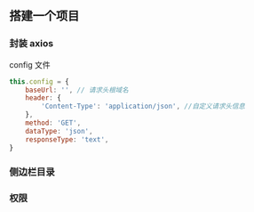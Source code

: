 ## 搭建一个项目

### 封装 axios

config 文件

```js
this.config = {
    baseUrl: '', // 请求头根域名
    header: {
        'Content-Type': 'application/json', //自定义请求头信息
    },
    method: 'GET',
    dataType: 'json', 
    responseType: 'text',
}
```

### 侧边栏目录

### 权限

